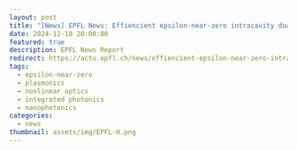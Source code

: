 ```yaml
---
layout: post
title: "[News] EPFL News: Effiencient epsilon-near-zero intracavity dual-range frequency shift"
date: 2024-12-18 20:00:00
featured: true
description: EPFL News Report
redirect: https://actu.epfl.ch/news/effiencient-epsilon-near-zero-intracavity-dual-r-2/
tags: 
  - epsilon-near-zero
  - plasmonics
  - nonlinear optics
  - integrated photonics
  - nanophotonics
categories: 
  - news
thumbnail: assets/img/EPFL-H.png
---
```


